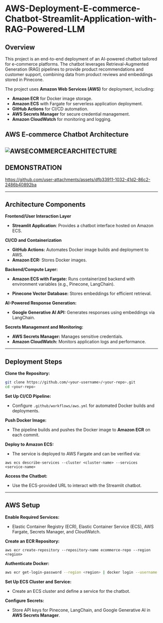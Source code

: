 # AWS-Deployment-E-commerce-Chatbot-Streamlit-Application-with-RAG-Powered-LLM

## Overview

This project is an end-to-end deployment of an AI-powered chatbot tailored for e-commerce platforms. The chatbot leverages Retrieval-Augmented Generation (RAG) pipelines to provide product recommendations and customer support, combining data from product reviews and embeddings stored in Pinecone.

The project uses **Amazon Web Services (AWS)** for deployment, including:

- **Amazon ECR** for Docker image storage.
- **Amazon ECS** with Fargate for serverless application deployment.
- **GitHub Actions** for CI/CD automation.
- **AWS Secrets Manager** for secure credential management.
- **Amazon CloudWatch** for monitoring and logging.

## **AWS E-commerce Chatbot Architecture**
![AWSECOMMERCEARCHITECTURE](https://github.com/user-attachments/assets/701ded73-1e07-4e0d-a947-135e1cf0d76b)
---

## DEMONSTRATION

https://github.com/user-attachments/assets/dfb33911-1032-41d2-86c2-2486b40892ba


---

## **Architecture Components**

**Frontend/User Interaction Layer**
  - **Streamlit Application**: Provides a chatbot interface hosted on Amazon ECS.

**CI/CD and Containerization**
  - **GitHub Actions:** Automates Docker image builds and deployment to AWS.
  - **Amazon ECR:** Stores Docker images.

 **Backend/Compute Layer:**

- **Amazon ECS with Fargate:** Runs containerized backend with environment variables (e.g., Pinecone, LangChain).

- **Pinecone Vector Database:** Stores embeddings for efficient retrieval.

**AI-Powered Response Generation:**

- **Google Generative AI API:** Generates responses using embeddings via LangChain.

**Secrets Management and Monitoring:**

- **AWS Secrets Manager:** Manages sensitive credentials.
- **Amazon CloudWatch:** Monitors application logs and performance.
---
## **Deployment Steps**

**Clone the Repository:**

```bash
git clone https://github.com/<your-username>/<your-repo>.git
cd <your-repo>
```

**Set Up CI/CD Pipeline:**

- Configure ```.github/workflows/aws.yml``` for automated Docker builds and deployments.

**Push Docker Image:**

- The pipeline builds and pushes the Docker image to **Amazon ECR** on each commit.

**Deploy to Amazon ECS:**

- The service is deployed to AWS Fargate and can be verified via:

```aws ecs describe-services --cluster <cluster-name> --services <service-name>```

**Access the Chatbot:**

- Use the ECS-provided URL to interact with the Streamlit chatbot.
---
## **AWS Setup**

**Enable Required Services:**

- Elastic Container Registry (ECR), Elastic Container Service (ECS), AWS Fargate, Secrets Manager, and CloudWatch.

**Create an ECR Repository:**

```aws ecr create-repository --repository-name ecommerce-repo --region <region>```

**Authenticate Docker:**

```bash
aws ecr get-login-password --region <region> | docker login --username AWS --password-stdin <repository-uri>
```

**Set Up ECS Cluster and Service:**

- Create an ECS cluster and define a service for the chatbot.

**Configure Secrets:**

- Store API keys for Pinecone, LangChain, and Google Generative AI in **AWS Secrets Manager**.
